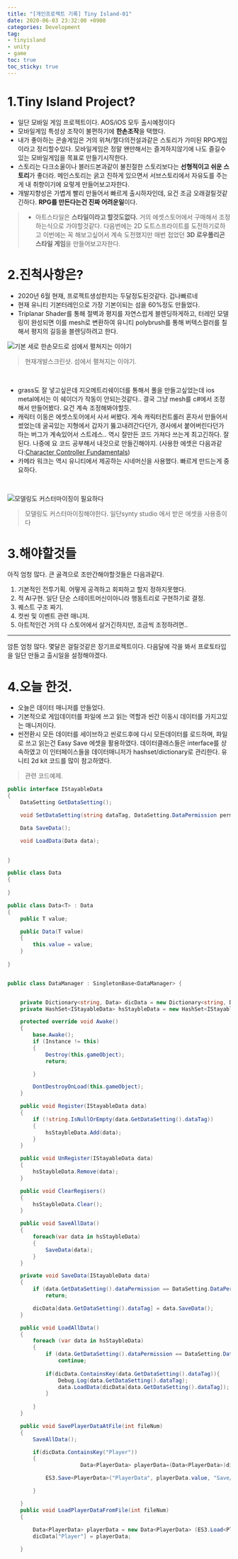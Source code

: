 ```yaml
---
title: "[개인프로젝트 기록] Tiny Island-01"
date: 2020-06-03 23:32:00 +0900
categories: Development
tag: 
- tinyisland
- unity
- game
toc: true
toc_sticky: true
---
```



# 1.Tiny Island Project?
- 일단 모바일 게임 프로젝트이다. AOS/iOS 모두 출시예정이다
-  모바일게임 특성상 조작이 불편하기에 **한손조작**을 택했다.
-  내가 좋아하는 콘솔게임은 거의 위쳐/젤다의전설과같은 스토리가 가미된 RPG게임이라고 정리할수있다. 모바일게임은 정말 왠만해서는 즐겨하지않기에 나도 즐길수있는 모바일게임을 목표로 만들기시작한다. 
-  스토리는 다크소울이나 블러드본과같이 불친절한 스토리보다는 **선형적이고 쉬운 스토리**가 좋더라. 메인스토리는 굵고 진하게 있으면서 서브스토리에서 자유도를 주는게 내 취향이기에 요렇게 만들어보고자한다. 
-  개발지향성은 가볍게 빨리 만들어서 빠르게 출시하자인데, 요건 조금 오래걸릴것같긴하다. **RPG를 만든다는건 진짜 어려운일**이다. 
> -  아트스타일은 **스타일이라고 할것도없다.** 거의 에셋스토어에서 구매해서 조정하는식으로 가야할것같다. 다음번에는 2D 도트스프라이트를 도전하기로하고 이번에는 꼭 해보고싶어서 계속 도전했지만 매번 접었던 **3D 로우폴리곤 스타일 게임**을 만들어보고자한다. 

# 2.진척사항은?
- 2020년 6월 현재, 프로젝트생성한지는 두달정도된것같다. 겁나빠르네
- 현재 유니티 기본터레인으로 가장 기본이되는 섬을 60%정도 만들었다. 
- Triplanar Shader를 통해 절벽과 평지를 자연스럽게 블렌딩하게하고, 터레인 모델링이 완성되면 이를 mesh로 변환하여 유니티 polybrush를 통해 버텍스컬러를 칠해서 평지의 길등을 블렌딩하려고 한다.


![기본 세로 한손모드로 섬에서 펼쳐지는 이야기](/assets/images/tiny01.png)

> 현재개발스크린샷. 섬에서 펼쳐지는 이야기. 

<br>

- grass도 잘 넣고싶은데 지오메트리쉐이더를 통해서 풀을 만들고싶었는데 ios metal에서는 이 쉐이더가 작동이 안되는것같다.. 결국 그냥 mesh를 c#에서 조정해서 만들어봤다. 요건 계속 조정해봐야할듯. 
-  캐릭터 이동은 에셋스토어에서 사서 써봤다. 게속 캐릭터컨트롤러 혼자서 만들어서 썼었는데 굴곡있는 지형에서 갑자기 뚫고내려간다던가, 경사에서 붙어버린다던가 하는 버그가 계속있어서 스트레스.. 역시 잘만든 코드 가져다 쓰는게 최고긴하다. 잘된다. 나중에 요 코드 공부해서 내것으로 만들긴해야지. (사용한 에셋은 다음과같다:[Character Controller Fundamentals](https://assetstore.unity.com/packages/tools/physics/character-movement-fundamentals-144966))
-  카메라 워크는 역시 유니티에서 제공하는 시네머신을 사용했다. 빠르게 만드는게 중요하다.
<br>

![모델링도 커스터마이징이 필요하다](/assets/images/tiny02.png)

>모델링도 커스터마이징해야한다. 일단synty studio 에서 받은 에셋을 사용중이다


# 3.해야할것들
아직 엄청 많다. 큰 골격으로 조만간해야할것들은 다음과같다. 


1.  기본적인 전투기획. 어떻게 공격하고 회피하고 할지 정하지못했다.
2. 적 AI구현. 일단 단순 스테이트머신이아니라 행동트리로 구현하기로 결정.
3. 퀘스트 구조 짜기.
4. 컷씬 및 이벤트 관련 매니저.
5. 아트적인건 거의 다 스토어에서 살거긴하지만, 조금씩 조정하려면..

---
암튼 엄청 많다. 몇달은 걸릴것같은 장기프로젝트이다.
다음달에 각을 봐서 프로토타입을 일단 만들고 출시일을 설정해야겠다.

# 4.오늘 한것.
- 오늘은 데이터 매니저를 만들었다. 
- 기본적으로 게임데이터를 파일에 쓰고 읽는 역할과 씬간 이동시 데이터를 가지고있는 매니저이다. 
- 씬전환시 모든 데이터를 세이브하고 씬로드후에 다시 모든데이터를 로드하며, 파일로 쓰고 읽는건 Easy Save 에셋을 활용하였다. 데이터클래스들은 interface를 상속하였고 이 인터페이스들을  데이터매니저가 hashset/dictionary로 관리한다. 유니티 2d kit 코드를 많이 참고하였다. 

>관련 코드예제.

```c#
public interface IStayableData
{
    DataSetting GetDataSetting();

    void SetDataSetting(string dataTag, DataSetting.DataPermission permissionType);

    Data SaveData();

    void LoadData(Data data);

  
}

public class Data 
{
    
}

public class Data<T> : Data
{
    public T value;

    public Data(T value)
    {
        this.value = value;
    }
        
}


public class DataManager : SingletonBase<DataManager> {


    private Dictionary<string, Data> dicData = new Dictionary<string, Data>();
    private HashSet<IStayableData> hsStaybleData = new HashSet<IStayableData>();

    protected override void Awake()
    {
        base.Awake();
        if (Instance != this)
        {
            Destroy(this.gameObject);
            return;

        }

        DontDestroyOnLoad(this.gameObject);
    }

    public void Register(IStayableData data)
    {
        if (!string.IsNullOrEmpty(data.GetDataSetting().dataTag))
        {
            hsStaybleData.Add(data);
        }
    }

    public void UnRegister(IStayableData data)
    {
        hsStaybleData.Remove(data);
    }

    public void ClearRegisers()
    {
        hsStaybleData.Clear();
    }

    public void SaveAllData()
    {
        foreach(var data in hsStaybleData)
        {
            SaveData(data);
        }
    }

    private void SaveData(IStayableData data)
    {
        if (data.GetDataSetting().dataPermission == DataSetting.DataPermission.ReadOnly)
            return;

        dicData[data.GetDataSetting().dataTag] = data.SaveData();
    }

    public void LoadAllData()
    {
        foreach (var data in hsStaybleData)
        {
            if (data.GetDataSetting().dataPermission == DataSetting.DataPermission.WriteOnly)
                continue;
            
            if(dicData.ContainsKey(data.GetDataSetting().dataTag)){
                Debug.Log(data.GetDataSetting().dataTag);
                data.LoadData(dicData[data.GetDataSetting().dataTag]);
            }
           
        }
    }

    public void SavePlayerDataAtFile(int fileNum)
    {
        SaveAllData();

        if(dicData.ContainsKey("Player"))
        {
                       Data<PlayerData> playerData=(Data<PlayerData>)dicData["Player"];

            ES3.Save<PlayerData>("PlayerData", playerData.value, "Save/testPlayer.txt");

        }

    }
    public void LoadPlayerDataFromFile(int fileNum)
    {
        
        Data<PlayerData> playerData = new Data<PlayerData> (ES3.Load<PlayerData>("PlayerData", "Save/testPlayer.txt"));
        dicData["Player"] = playerData;

    }

```



 